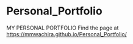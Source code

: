 # Personal_Portfolio
MY PERSONAL PORTFOLIO
Find the page at https://mmwachira.github.io/Personal_Portfolio/
